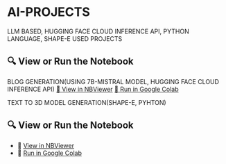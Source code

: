 # AI-PROJECTS
LLM BASED, HUGGING FACE CLOUD INFERENCE API, PYTHON LANGUAGE, SHAPE-E USED PROJECTS 
## 🔍 View or Run the Notebook
BLOG GENERATION(USING 7B-MISTRAL MODEL, HUGGING FACE CLOUD INFERENCE API)
 [📘 View in NBViewer](https://nbviewer.org/github/alaishba-11/AI-PROJECTS/blob/main/blog_generation_project%28alaishba_004%29.ipynb)
 [🚀 Run in Google Colab](https://colab.research.google.com/github/alaishba-11/AI-PROJECTS/blob/main/blog_generation_project%28alaishba_004%29.ipynb)


 
TEXT TO 3D MODEL GENERATION(SHAPE-E, PYHTON)
## 🔍 View or Run the Notebook
- 🧾 [View in NBViewer](https://nbviewer.org/github/alaishba-11/AI-PROJECTS/blob/main/TEXT_TO_3D_MODELS(AI).ipynb)
- 🚀 [Run in Google Colab](https://colab.research.google.com/github/alaishba-11/AI-PROJECTS/blob/main/TEXT_TO_3D_MODELS(AI).ipynb)
